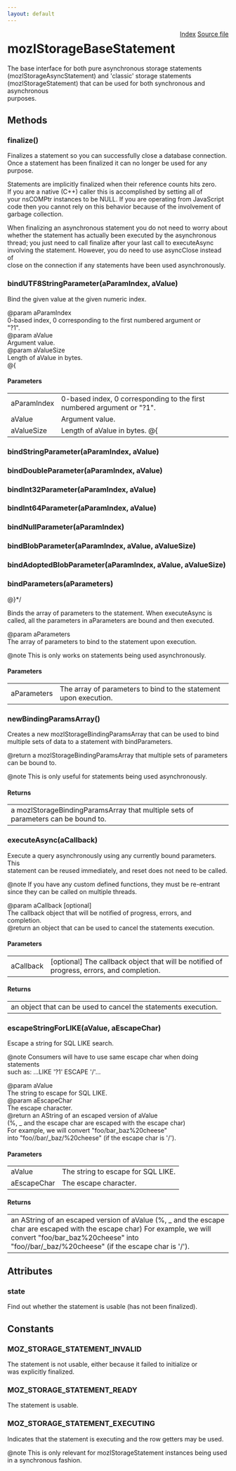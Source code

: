 ```yaml
---
layout: default
---
```

<div class='links' style='float:right'><a href="../index.html">Index</a>
<a href="http://dxr.mozilla.org/mozilla-central/source/storage/public/mozIStorageBaseStatement.idl">Source file</a>
</div>

# mozIStorageBaseStatement #
  
The base interface for both pure asynchronous storage statements   
(mozIStorageAsyncStatement) and 'classic' storage statements  
(mozIStorageStatement) that can be used for both synchronous and asynchronous  
purposes.  
  

## Methods ##

### finalize() ###
  
Finalizes a statement so you can successfully close a database connection.  
Once a statement has been finalized it can no longer be used for any  
purpose.  
  
Statements are implicitly finalized when their reference counts hits zero.  
If you are a native (C++) caller this is accomplished by setting all of  
your nsCOMPtr instances to be NULL.  If you are operating from JavaScript  
code then you cannot rely on this behavior because of the involvement of  
garbage collection.  
  
When finalizing an asynchronous statement you do not need to worry about  
whether the statement has actually been executed by the asynchronous  
thread; you just need to call finalize after your last call to executeAsync  
involving the statement.  However, you do need to use asyncClose instead of  
close on the connection if any statements have been used asynchronously.  
  

### bindUTF8StringParameter(aParamIndex, aValue) ###
  
Bind the given value at the given numeric index.  
  
@param aParamIndex  
       0-based index, 0 corresponding to the first numbered argument or  
       "?1".  
@param aValue  
       Argument value.  
@param aValueSize  
       Length of aValue in bytes.  
@{  
  

#### Parameters ####

<table>

<tr>
<td>aParamIndex</td>
<td>       0-based index, 0 corresponding to the first numbered argument or  
       "?1".  
</td>
</tr>

<tr>
<td>aValue</td>
<td>       Argument value.  
</td>
</tr>

<tr>
<td>aValueSize</td>
<td>       Length of aValue in bytes.  
@{  
</td>
</tr>

</table>

### bindStringParameter(aParamIndex, aValue) ###

### bindDoubleParameter(aParamIndex, aValue) ###

### bindInt32Parameter(aParamIndex, aValue) ###

### bindInt64Parameter(aParamIndex, aValue) ###

### bindNullParameter(aParamIndex) ###

### bindBlobParameter(aParamIndex, aValue, aValueSize) ###

### bindAdoptedBlobParameter(aParamIndex, aValue, aValueSize) ###

### bindParameters(aParameters) ###
@}*/  
  
Binds the array of parameters to the statement.  When executeAsync is  
called, all the parameters in aParameters are bound and then executed.  
  
@param aParameters  
       The array of parameters to bind to the statement upon execution.  
  
@note This is only works on statements being used asynchronously.  
  

#### Parameters ####

<table>

<tr>
<td>aParameters</td>
<td>       The array of parameters to bind to the statement upon execution.  
</td>
</tr>

</table>

### newBindingParamsArray() ###
  
Creates a new mozIStorageBindingParamsArray that can be used to bind  
multiple sets of data to a statement with bindParameters.  
  
@return a mozIStorageBindingParamsArray that multiple sets of parameters  
        can be bound to.  
  
@note This is only useful for statements being used asynchronously.  
  

#### Returns ####

<table>

<tr>
<td>a mozIStorageBindingParamsArray that multiple sets of parameters  
        can be bound to.  
</td>
</tr>

</table>

### executeAsync(aCallback) ###
  
Execute a query asynchronously using any currently bound parameters.  This  
statement can be reused immediately, and reset does not need to be called.  
  
@note If you have any custom defined functions, they must be re-entrant  
      since they can be called on multiple threads.  
  
@param aCallback [optional]  
       The callback object that will be notified of progress, errors, and  
       completion.  
@return an object that can be used to cancel the statements execution.  
  

#### Parameters ####

<table>

<tr>
<td>aCallback</td>
<td>[optional]  
       The callback object that will be notified of progress, errors, and  
       completion.  
</td>
</tr>

</table>

#### Returns ####

<table>

<tr>
<td>an object that can be used to cancel the statements execution.  
</td>
</tr>

</table>

### escapeStringForLIKE(aValue, aEscapeChar) ###
  
Escape a string for SQL LIKE search.  
  
@note Consumers will have to use same escape char when doing statements  
      such as:   ...LIKE '?1' ESCAPE '/'...  
  
@param aValue  
       The string to escape for SQL LIKE.  
@param aEscapeChar  
       The escape character.  
@return an AString of an escaped version of aValue  
        (%, _ and the escape char are escaped with the escape char)  
        For example, we will convert "foo/bar_baz%20cheese"   
        into "foo//bar/_baz/%20cheese" (if the escape char is '/').  
  

#### Parameters ####

<table>

<tr>
<td>aValue</td>
<td>       The string to escape for SQL LIKE.  
</td>
</tr>

<tr>
<td>aEscapeChar</td>
<td>       The escape character.  
</td>
</tr>

</table>

#### Returns ####

<table>

<tr>
<td>an AString of an escaped version of aValue  
        (%, _ and the escape char are escaped with the escape char)  
        For example, we will convert "foo/bar_baz%20cheese"   
        into "foo//bar/_baz/%20cheese" (if the escape char is '/').  
</td>
</tr>

</table>

## Attributes ##

### state ###
  
Find out whether the statement is usable (has not been finalized).  
  

## Constants ##

### MOZ_STORAGE_STATEMENT_INVALID ###
  
The statement is not usable, either because it failed to initialize or  
was explicitly finalized.  
  

### MOZ_STORAGE_STATEMENT_READY ###
  
The statement is usable.  
  

### MOZ_STORAGE_STATEMENT_EXECUTING ###
  
Indicates that the statement is executing and the row getters may be used.  
  
@note This is only relevant for mozIStorageStatement instances being used  
      in a synchronous fashion.  
  
